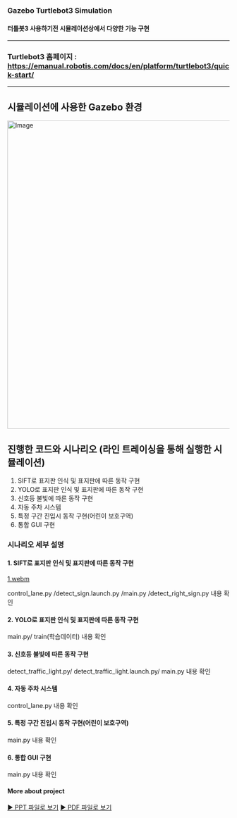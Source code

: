 

### Gazebo Turtlebot3 Simulation
#### 터틀봇3 사용하기전 시뮬레이션상에서 다양한 기능 구현

---
### Turtlebot3 홈페이지 : https://emanual.robotis.com/docs/en/platform/turtlebot3/quick-start/
---
## 시뮬레이션에 사용한 Gazebo 환경
<img width="1000" height="700" alt="Image" src="https://github.com/user-attachments/assets/b80a1bb7-9c92-4904-b78f-2ef06506364c" />

## 진행한 코드와 시나리오 (라인 트레이싱을 통해 실행한 시뮬레이션)
1. SIFT로 표지판 인식 및 표지판에 따른 동작 구현
2. YOLO로 표지판 인식 및 표지판에 따른 동작 구현
3. 신호등 불빛에 따른 동작 구현
4. 자동 주차 시스템​
5. 특정 구간 진입시 동작 구현(어린이 보호구역)​
6. 통합 GUI 구현

### 시나리오 세부 설명

#### 1. SIFT로 표지판 인식 및 표지판에 따른 동작 구현
[1.webm](https://github.com/user-attachments/assets/cb30dcd7-e50f-4ee8-9e81-9011e446c42a)

control_lane.py /detect_sign.launch.py /main.py /detect_right_sign.py  내용 확인
#### 2. YOLO로 표지판 인식 및 표지판에 따른 동작 구현
main.py/ train(학습데이터) 내용 확인
#### 3. 신호등 불빛에 따른 동작 구현
detect_traffic_light.py/ detect_traffic_light.launch.py/ main.py 내용 확인
#### 4. 자동 주차 시스템​
control_lane.py 내용 확인
#### 5. 특정 구간 진입시 동작 구현(어린이 보호구역)​
main.py 내용 확인
#### 6. 통합 GUI 구현
main.py 내용 확인

#### More about project

[▶️ PPT 파일로 보기](https://docs.google.com/presentation/d/1N775yV8a7xXwEGvfC-RT5nGJwW_dOJMB/preview)
[▶️ PDF 파일로 보기](https://drive.google.com/file/d/1VVyBWIylGhkU-lUMM9-Txxxd_Jc9WiGu/preview)


